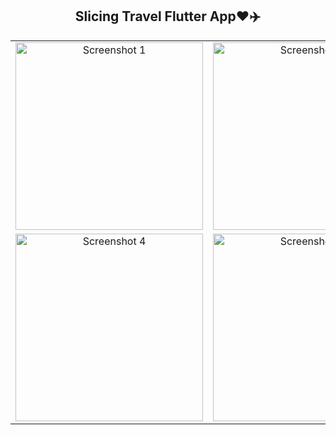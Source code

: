 <center>

## Slicing Travel Flutter App❤️✈️

<table>
  <tr>
    <td align="center"><img src="https://i.postimg.cc/xX969nfz/Jepretan-Layar-2023-06-08-pukul-15-42-01.png" alt="Screenshot 1" width="300"></td>
    <td align="center"><img src="https://i.postimg.cc/LqXvZDZ4/Jepretan-Layar-2023-06-08-pukul-16-25-59.png" alt="Screenshot 2" width="300"></td>
    <td align="center"><img src="https://i.postimg.cc/fSxvhg1C/Jepretan-Layar-2023-06-08-pukul-16-26-11.png" alt="Screenshot 3" width="300"></td>
  </tr>
  <tr>
    <td align="center"><img src="https://i.postimg.cc/p5NB4tcy/Jepretan-Layar-2023-06-08-pukul-16-26-16.png" alt="Screenshot 4" width="300"></td>
    <td align="center"><img src="https://i.postimg.cc/Vr0RKNR3/Jepretan-Layar-2023-06-08-pukul-16-30-44.png" alt="Screenshot 5" width="300"></td>
    <td align="center"><img src="https://i.postimg.cc/t1Mkd6h3/Jepretan-Layar-2023-06-08-pukul-16-30-50.png" alt="Screenshot 6" width="300"></td>
  </tr>
</table>


</center>
